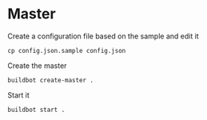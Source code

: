 # Master

Create a configuration file based on the sample and edit it

    cp config.json.sample config.json

Create the master

    buildbot create-master .

Start it

    buildbot start .
